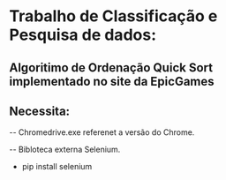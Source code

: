 # Trabalho de Classificação e Pesquisa de dados:
## Algoritimo de Ordenação Quick Sort implementado no site da EpicGames


## Necessita:
-- Chromedrive.exe referenet a versão do Chrome.

-- Bibloteca externa Selenium.
   - pip install selenium 
